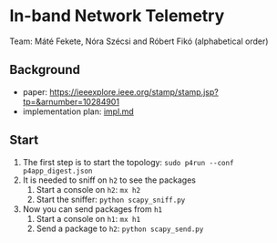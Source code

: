 # In-band Network Telemetry
Team: Máté Fekete, Nóra Szécsi and Róbert Fikó (alphabetical order)


## Background
- paper: https://ieeexplore.ieee.org/stamp/stamp.jsp?tp=&arnumber=10284901
- implementation plan: [impl.md](impl.md)

## Start

1. The first step is to start the topology: `sudo p4run --conf p4app_digest.json`
2. It is needed to sniff on `h2` to see the packages
   1. Start a console on `h2`: `mx h2`
   2. Start the sniffer: `python scapy_sniff.py`
3. Now you can send packages from `h1`
   1. Start a console on `h1`: `mx h1`
   2. Send a package to `h2`: `python scapy_send.py`